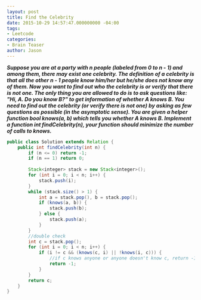 ```yaml
---
layout: post
title: Find the Celebrity
date: 2015-10-29 14:57:47.000000000 -04:00
tags:
- Leetcode
categories:
- Brain Teaser
author: Jason
---
```

<p><strong><em>Suppose you are at a party with n people (labeled from 0 to n - 1) and among them, there may exist one celebrity. The definition of a celebrity is that all the other n - 1 people know him/her but he/she does not know any of them. Now you want to find out who the celebrity is or verify that there is not one. The only thing you are allowed to do is to ask questions like: "Hi, A. Do you know B?" to get information of whether A knows B. You need to find out the celebrity (or verify there is not one) by asking as few questions as possible (in the asymptotic sense). You are given a helper function bool knows(a, b) which tells you whether A knows B. Implement a function int findCelebrity(n), your function should minimize the number of calls to knows.</em></strong></p>


``` java
public class Solution extends Relation {
    public int findCelebrity(int n) {
        if (n <= 0) return -1;
        if (n == 1) return 0;
        
        Stack<integer> stack = new Stack<integer>();
        for (int i = 0; i < n; i++) {
            stack.push(i);
        }
        while (stack.size() > 1) {
            int a = stack.pop(), b = stack.pop();
            if (knows(a, b)) {
                stack.push(b);
            } else {
                stack.push(a);
            }
        }
        //double check
        int c = stack.pop();
        for (int i = 0; i < n; i++) {
            if (i != c && (knows(c, i) || !knows(i, c))) {
                //if c knows anyone or anyone doesn't know c, return -1
                return -1;
            }
        }
        return c;
    }
}
```

